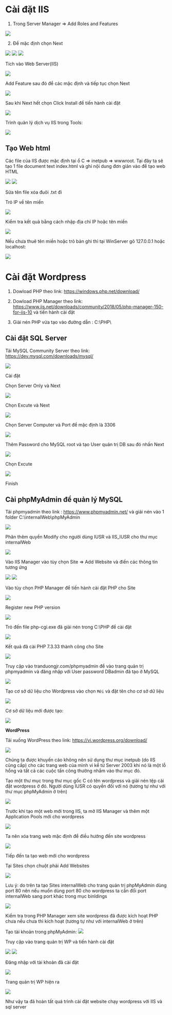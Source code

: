 # Cài đặt IIS

1. Trong Server Manager => Add Roles and Features

<img src="img/1.png">

2. Để mặc định chọn Next

<img src="img/2.png">
<img src="img/3.png">
<img src="img/4.png">

Tích vào Web Server(IIS)

<img src="img/5.png">

Add Feature sau đó để các mặc định và tiếp tục chọn Next

<img src="img/6.png">

Sau khi Next hết chọn Click Install để tiến hành cài đặt

<img src="img/7.png">

Trình quản lý dịch vụ IIS trong Tools:

<img src="img/8.png">

## Tạo Web html

Các file của IIS được mặc định tại ổ C => inetpub => wwwroot. Tại đây ta sẽ tạo 1 file document text index.html và ghi nội dung đơn giản vào để tạo web HTML

<img src="img/9.png">
<img src="img/10.png">

Sửa tên file xóa đuôi .txt đi

Trỏ IP về tên miền 

<img src="img/12.png">

Kiểm tra kết quả bằng cách nhập địa chỉ IP hoặc tên miền

<img src="img/11.png">

Nếu chưa thuê tên miền hoặc trỏ bản ghi thì tại WinServer gõ 127.0.0.1 hoặc localhost:

<img src="img/13.png">

# Cài đặt Wordpress

1. Dowload PHP theo link: https://windows.php.net/download/

2. Dowload PHP Manager theo link: https://www.iis.net/downloads/community/2018/05/php-manager-150-for-iis-10 và tiến hành cài đặt

3. Giải nén PHP vừa tạo vào đường dẫn : C:\PHP\

## Cài đặt SQL Server

Tải MySQL Community Server theo link: https://dev.mysql.com/downloads/mysql/

<img src="img/20.png">

Cài đặt

Chọn Server Only và Next

<img src="img/21.png">

Chọn Excute và Next

<img src="img/22.png">

Chọn Server Computer và Port để mặc định là 3306

<img src="img/23.png">

Thêm Password cho MySQL root và tạo User quản trị DB sau đó nhấn Next

<img src="img/24.png">

Chọn Excute

<img src="img/25.png">

Finish

## Cài phpMyAdmin để quản lý MySQL
Tải phpmyadmin theo link : https://www.phpmyadmin.net/ và giải nén vào 1 folder C:\internalWeb\phpMyAdmin

<img src="img/27.png">

Phân thêm quyền Modify cho người dùng IUSR và IIS_IUSR cho thư mục internalWeb

<img src="img/28.png">

Vào IIS Manager vào tùy chọn Site => Add Website và điền các thông tin tương ứng

<img src="img/29.png">

<img src="img/30.png">

Vào tùy chọn PHP Manager để tiến hành cài đặt PHP cho Site

<img src="img/31.png">

Register new PHP version

<img src="img/32.png">

Trỏ đến file php-cgi.exe đã giải nén trong C:\PHP để cài đặt

<img src="img/33.png">

Kết quả đã cài PHP 7.3.33 thành công cho Site

<img src="img/34.png">

Truy cập vào tranduongjr.com/phpmyadmin để vào trang quản trị phpmyadmin và đăng nhập với User password DBadmin đã tạo ở MySQL

<img src="img/35.png">

Tạo cơ sở dữ liệu cho Wordpress vào chọn ``` Mới ``` và đặt tên cho cơ sở dữ liệu

<img src="img/36.png">

Cơ sở dữ liệu mới được tạo:

<img src="img/37.png">

**WordPress**

Tải xuống WordPress theo link: https://vi.wordpress.org/download/

<img src="img/38.png">

Chúng ta được khuyến cáo không nên sử dụng thư mục inetpub (do IIS cũng cấp) cho các trang web của mình vì kể từ Server 2003 khi nó là một lỗ hổng và tất cả các cuộc tấn công thường nhắm vào thư mục đó.

Tạo một thư mục trong thư mục gốc C có tên wordpress và giải nén tệp cài đặt wordpress ở đó. Người dùng IUSR có quyền đối với nó (tương tự như với thư mục phpMyAdmin ở trên)

<img src="img/39.png">

Trước khi tạo một web mới trong IIS, ta mở IIS Manager và thêm một Application Pools mới cho wordpress

<img src="img/40.png">

Ta nên xóa trang web mặc định để điều hướng đến site wordpress

<img src="img/41.png">

Tiếp đến ta tạo web mới cho wordpress

Tại Sites chọn chuột phải Add Websites

<img src="img/42.png">

Lưu ý: do trên ta tạo Sites internalWeb cho trang quản trị phpMyAdmin dùng port 80 nên nếu muốn dùng port 80 cho wordpress ta cần đổi port internalWeb sang port khác trong mục binldings

<img src="img/43.png">

Kiểm tra trong PHP Manager xem site wordpress đã được kích hoạt PHP chưa nếu chưa thì kích hoạt (tương tự như với internalWeb ở trên)

Tạo tài khoản trong phpMyAdmin:
<img src="img/45.png">

Truy cập vào trang quản trị WP và tiến hành cài đặt

<img src="img/44.png">

<img src="img/46.png">

Đăng nhập với tài khoản đã cài đặt

<img src="img/47.png">

Trang quản trị WP hiện ra

<img src="img/48.png">

Như vậy ta đã hoàn tất quá trình cài đặt website chạy wordpress với IIS và sql server
